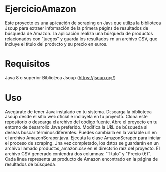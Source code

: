 # EjercicioAmazon
Este proyecto es una aplicación de scraping en Java que utiliza la biblioteca Jsoup para extraer información de la primera página de resultados de búsqueda de Amazon. La aplicación realiza una búsqueda de productos relacionados con "juegos" y guarda los resultados en un archivo CSV, que incluye el título del producto y su precio en euros.

# Requisitos
Java 8 o superior
Biblioteca Jsoup (https://jsoup.org/)
# Uso
Asegúrate de tener Java instalado en tu sistema.
Descarga la biblioteca Jsoup desde el sitio web oficial e inclúyela en tu proyecto.
Clona este repositorio o descarga el archivo del código fuente.
Abre el proyecto en tu entorno de desarrollo Java preferido.
Modifica la URL de búsqueda si deseas buscar términos diferentes. Puedes cambiarla en la variable url en el archivo AmazonScraper.java.
Ejecuta la clase AmazonScraper para iniciar el proceso de scraping.
Una vez completado, los datos se guardarán en un archivo llamado productos_amazon.csv en el directorio raíz del proyecto.
El archivo CSV generado contendrá dos columnas: "Título" y "Precio (€)". Cada línea representa un producto de Amazon encontrado en la página de resultados de búsqueda.
